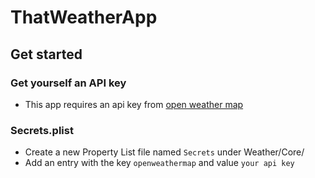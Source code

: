 # ThatWeatherApp

## Get started
### Get yourself an API key
- This app requires an api key from [open weather map](https://openweathermap.org)
### Secrets.plist
- Create a new Property List file named `Secrets` under Weather/Core/
- Add an entry with the key `openweathermap` and value `your api key`
